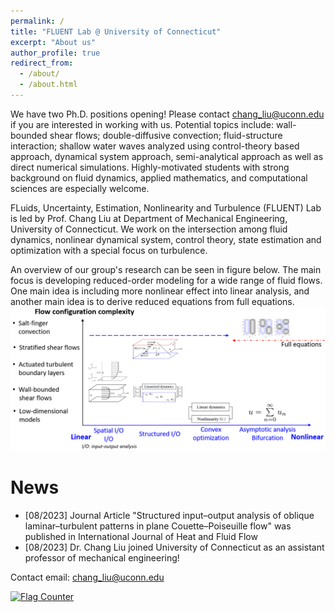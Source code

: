 ```yaml
---
permalink: /
title: "FLUENT Lab @ University of Connecticut"
excerpt: "About us"
author_profile: true
redirect_from: 
  - /about/
  - /about.html
---
```


We have two Ph.D. positions opening! Please contact chang_liu@uconn.edu if you are interested in working with us. Potential topics include: wall-bounded shear flows; double-diffusive convection; fluid-structure interaction; shallow water waves analyzed using control-theory based approach, dynamical system approach, semi-analytical approach as well as direct numerical simulations. Highly-motivated students with strong background on fluid dynamics, applied mathematics, and computational sciences are especially welcome. 

FLuids, Uncertainty, Estimation, Nonlinearity and Turbulence (FLUENT) Lab is led by Prof. Chang Liu at Department of Mechanical Engineering, University of Connecticut. We work on the intersection among fluid dynamics, nonlinear dynamical system, control theory, state estimation and optimization with a special focus on turbulence. 

An overview of our group's research can be seen in figure below. The main focus is developing reduced-order modeling for a wide range of fluid flows. One main idea is including more nonlinear effect into linear analysis, and another main idea is to derive reduced equations from full equations.  
<img src='/images/research_summary.png' > 

News
======     
* [08/2023] Journal Article "Structured input–output analysis of oblique laminar–turbulent patterns in plane Couette–Poiseuille flow" was published in International Journal of Heat and Fluid Flow
* [08/2023] Dr. Chang Liu joined University of Connecticut as an assistant professor of mechanical engineering!

Contact email: chang_liu@uconn.edu

<a href="https://info.flagcounter.com/91MI"><img src="https://s01.flagcounter.com/map/91MI/size_m/txt_000000/border_CCCCCC/pageviews_1/viewers_0/flags_0/" alt="Flag Counter" border="0"></a>